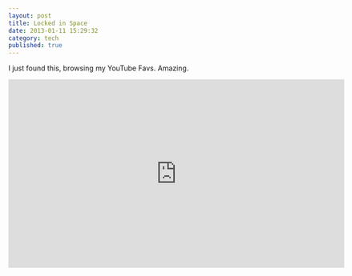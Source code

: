 ```yaml
---
layout: post
title: Locked in Space
date: 2013-01-11 15:29:32
category: tech
published: true
---
```


I just found this, browsing my YouTube Favs. Amazing.<br>
<p style="text-align: center;"> <iframe width="670" height="377" src="https://www.youtube-nocookie.com/embed/Ws6AAhTw7RA?rel=0" frameborder="0" allowfullscreen></iframe><p>


